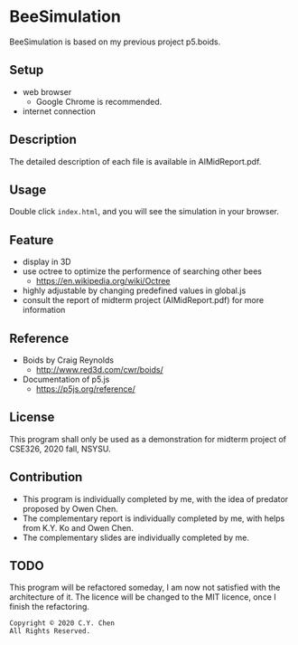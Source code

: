 # BeeSimulation
BeeSimulation is based on my previous project p5.boids.

## Setup
+ web browser
  + Google Chrome is recommended.
+ internet connection

## Description
The detailed description of each file is available in AIMidReport.pdf.

## Usage
Double click `index.html`, and you will see the simulation in your browser.

## Feature
+ display in 3D
+ use octree to optimize the performence of searching other bees
  + https://en.wikipedia.org/wiki/Octree
+ highly adjustable by changing predefined values in global.js
+ consult the report of midterm project (AIMidReport.pdf) for more information

## Reference
+ Boids by Craig Reynolds
  + http://www.red3d.com/cwr/boids/
+ Documentation of p5.js
  + https://p5js.org/reference/

## License
This program shall only be used as a demonstration for midterm project of CSE326, 2020 fall, NSYSU.

## Contribution
+ This program is individually completed by me, with the idea of predator proposed by Owen Chen.
+ The complementary report is individually completed by me, with helps from K.Y. Ko and Owen Chen.
+ The complementary slides are individually completed by me.

## TODO
This program will be refactored someday, I am now not satisfied with the architecture of it.
The licence will be changed to the MIT licence, once I finish the refactoring.

```
Copyright © 2020 C.Y. Chen
All Rights Reserved.
```
